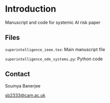 # Introduction

Manuscript and code for systemic AI risk paper

## Files

`superintelligence_ieee.tex`: Main manuscript file

`superintelligence_ode_systems.py`: Python code

## Contact

Soumya Banerjee

sb2333@cam.ac.uk

